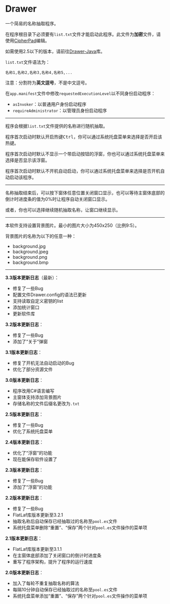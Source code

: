 # Drawer

一个简易的名称抽取程序。

在程序根目录下必须要有`list.txt`文件才能启动此程序。此文件为**加密**文件，请使用[CipherPad](https://github.com/YuXiang187/CipherPad)编辑。

如需使用2.5以下的版本，请前往[Drawer-Java](https://github.com/YuXiang187/Drawer-Java)库。

`list.txt`文件语法为：

```
名称1,名称2,名称3,名称4,名称5,...
```

注意：分割符为**英文逗号**，不是中文逗号。

在`app.manifest`文件中修改`requestedExecutionLevel`以不同身份启动程序：

* `asInvoker`：以普通用户身份启动程序
* `requireAdministrator`：以管理员身份启动程序

---

程序会根据`list.txt`文件提供的名称进行随机抽取。

程序首次启动时默认开启热键<kbd>Ctrl</kbd>，你可以通过系统托盘菜单来选择是否开启该热键。

程序首次启动时默认不显示一个带启动按钮的浮窗，你也可以通过系统托盘菜单来选择是否显示该浮窗。

程序首次启动时默认不开机自动启动，你可以通过系统托盘菜单来选择是否开机自动启动该程序。

---

名称抽取结束后，可以按下窗体任意位置关闭窗口显示，也可以等待主窗体底部的倒计时进度条的值为0%时让程序自动关闭窗口显示。

或者，你也可以选择继续随机抽取名称，让窗口继续显示。

---

本软件支持设置背景图片。最小的图片大小为450x250（比例9:5）。

背景图片的名称为以下的任意一种：

* background.jpg
* background.jpeg
* background.png
* background.bmp

---

**3.3版本更新日志**（最新）：

* 修复了一些Bug
* 配置文件Drawer.config的语法已更新
* 支持读取自定义密钥的list
* 添加统计窗口
* 更新软件库

**3.2版本更新日志**：

* 修复了一些Bug
* 添加了“关于”弹窗

**3.1版本更新日志**：

* 修复了开机无法自动启动的Bug
* 优化了部分资源文件

**3.0版本更新日志**：

* 程序改用C#语言编写
* 主窗体支持添加背景图片
* 存储名称的文件后缀名更改为`.txt`

**2.5版本更新日志**：

* 修复了一些Bug
* 优化了系统托盘菜单

**2.4版本更新日志**：

* 优化了“浮窗”的功能
* 现在能保存软件设置了

**2.3版本更新日志**：

* 修复了一些Bug
* 添加了“浮窗”的功能

**2.2版本更新日志**：

* 修复了一些Bug
* FlatLaf库版本更新至3.2.1
* 抽取名称后自动保存已经抽取过的名称至`pool.es`文件
* 系统托盘菜单删除“重置”、“保存”两个针对`pool.es`文件操作的菜单项

**2.1版本更新日志**：

* FlatLaf库版本更新至3.1.1
* 在主窗体底部添加了关闭窗口的倒计时进度条
* 重写了程序架构，提升了程序的运行速度

**2.0版本更新日志**：

* 加入了每轮不重复抽取名称的算法
* 每隔10分钟自动保存已经抽取过的名称至`pool.es`文件
* 系统托盘菜单添加“重置”、“保存”两个针对`pool.es`文件操作的菜单项
